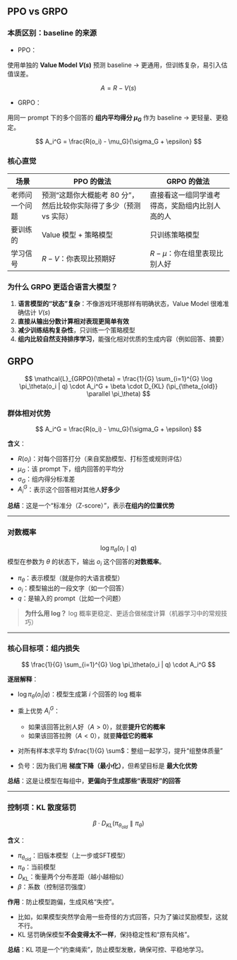 ## PPO vs GRPO
### 本质区别：**baseline 的来源**

- PPO：

使用单独的 **Value Model $V(s)$** 预测 baseline → 更通用，但训练复杂，易引入估值误差。

$$
A = R - V(s)
$$

- GRPO：

用同一 prompt 下的多个回答的 **组内平均得分 $\mu_G$** 作为 baseline → 更轻量、更稳定。

$$
A_i^G = \frac{R(o_i) - \mu_G}{\sigma_G + \epsilon}
$$

### 核心直觉

| 场景      | PPO 的做法                                | GRPO 的做法                |
| ------- | -------------------------------------- | ----------------------- |
| 老师问一个问题 | 预测“这题你大概能考 80 分”，然后比较你实际得了多少（预测 vs 实际） | 直接看这一组同学谁考得高，奖励组内比别人高的人 |
| 要训练的    | Value 模型 + 策略模型                        | 只训练策略模型                 |
| 学习信号    | $R - V$：你表现比预期好                        | $R - \mu$：你在组里表现比别人好    |


### 为什么 GRPO 更适合语言大模型？

1. **语言模型的“状态”复杂**：不像游戏环境那样有明确状态，Value Model 很难准确估计 $V(s)$
2. **直接从输出分数计算相对表现更简单有效**
3. **减少训练结构复杂性**，只训练一个策略模型
4. **组内比较自然支持排序学习**，能强化相对优质的生成内容（例如回答、摘要）

## GRPO

$$
 \mathcal{L}_{GRPO}(\theta) =  \frac{1}{G} \sum_{i=1}^{G} \log \pi_\theta(o_i | q) \cdot A_i^G + \beta \cdot D_{KL} (\pi_{\theta_{old}} \parallel \pi_\theta)
$$

### 群体相对优势

$$
 A_i^G = \frac{R(o_i) - \mu_G}{\sigma_G + \epsilon}
$$

**含义**：

* $R(o_i)$：对每个回答打分（来自奖励模型、打标签或规则评估）
* $\mu_G$：该 prompt 下，组内回答的平均分
* $\sigma_G$：组内得分标准差
* $A_i^G$：表示这个回答相对其他人**好多少**

**总结**：这是一个“标准分（Z-score）”，表示**在组内的位置优势**

---
### 对数概率

$$
\log \pi_\theta(o_i \mid q)
$$
模型在参数为 $\theta$ 的状态下，输出 $o_i$ 这个回答的**对数概率**。

* $\pi_\theta$：表示模型（就是你的大语言模型）
* $o_i$：模型输出的一段文字（如一个回答）
* $q$：是输入的 prompt（比如一个问题）

> **为什么用 log？**
> log 概率更稳定、更适合做梯度计算（机器学习中的常规技巧）

---
### 核心目标项：组内损失

$$
 \frac{1}{G} \sum_{i=1}^{G} \log \pi_\theta(o_i | q) \cdot A_i^G
$$

**逐层解释**：

* $\log \pi_\theta(o_i | q)$：模型生成第 $i$ 个回答的 log 概率
* 乘上优势 $A_i^G$：

  * 如果该回答比别人好（$A > 0$），就要**提升它的概率**
  * 如果该回答拉胯（$A < 0$），就要**降低它的概率**
* 对所有样本求平均 $\frac{1}{G} \sum$：整组一起学习，提升“组整体质量”
* 负号：因为我们用 **梯度下降（最小化）**，但希望目标是 **最大化优势**

**总结**：这是让模型在每组中，**更偏向于生成那些“表现好”的回答**

---

### 控制项：KL 散度惩罚

$$
 \beta \cdot D_{KL}(\pi_{\theta_{old}} \parallel \pi_\theta)
$$

**含义**：

* $\pi_{\theta_{\text{old}}}$：旧版本模型（上一步或SFT模型）
* $\pi_\theta$：当前模型
* $D_{\text{KL}}$：衡量两个分布差距（越小越相似）
* $\beta$：系数（控制惩罚强度）

**作用**：防止模型跑偏，生成风格“失控”。

* 比如，如果模型突然学会用一些奇怪的方式回答，只为了骗过奖励模型，这就不行。
* KL 惩罚确保模型**不会变得太不一样**，保持稳定性和“原有风格”。

**总结**：KL 项是一个“约束绳索”，防止模型发散，确保可控、平稳地学习。
